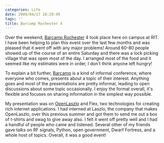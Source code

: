 ```yaml
---
categories: Life
date: 2009/04/17 18:29:49
tags: ''
title: Barcamp Rochester 4
---
```

Over the weekend, <a title="http://www.barcamproc.org/" href="http://www.barcamproc.org/">Barcamp Rochester</a> 4 took place here on campus at RIT. I have been helping to plan this event over the last few months and was pleased that it went off with any major problems! Around 60-80 people showed up of the course of an entire Saturday and there was a lock picking village that was open most of the day. I arranged most of the food and it seemed like my estimates were in order, I don't think anyone left hungry!

To explain a bit further, <a title="http://www.barcamp.org/" href="http://www.barcamp.org/">Barcamp</a> is a kind of informal conference, where everyone who comes, presents about a topic of their interest. Anything goes and most of the presentations are pretty informal, leading to  open discussions about some topic occasionally. I enjoy the format overall, it's flexible and focuses on sharing information in the simplest way possible.

My presentation was on <a title="http://www.openlaszlo.org/" href="http://www.openlaszlo.org/">OpenLaszlo</a> and Flex, two technologies for creating rich internet applications. I had interned at Laszlo, the company that makes OpenLaszlo, over this previous summer and got them to send me out a box of t-shirts and swag to give away also. I felt it went off pretty well and I had a handful of people who came and listened. Several other of my friends gave talks on RF signals, Python, open government, Dwarf Fortress, and a whole host of topics. Overall, it was a good event!
